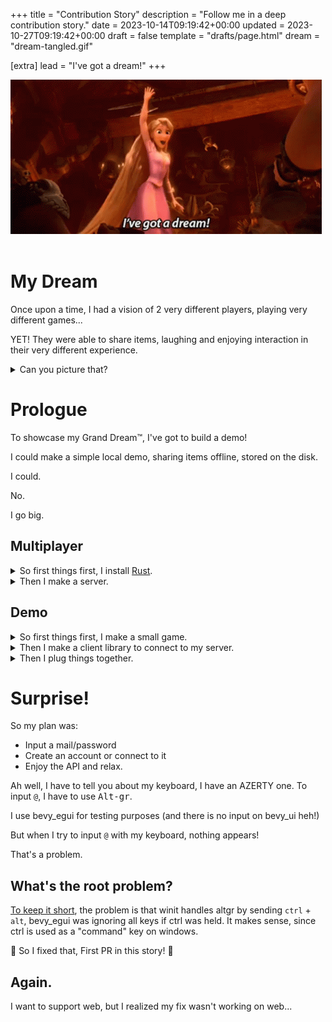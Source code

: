 +++
title = "Contribution Story"
description = "Follow me in a deep contribution story."
date = 2023-10-14T09:19:42+00:00
updated = 2023-10-27T09:19:42+00:00
draft = false
template = "drafts/page.html"
dream = "dream-tangled.gif"

[extra]
lead = "I've got a dream!"
+++

<img src="./dream-tangled.gif" alt="Raiponse singing 'I've got a dream'" />


<br />
<br />

# My Dream

Once upon a time, I had a vision of 2 very different players, playing very different games...

YET! They were able to share items, laughing and enjoying interaction in their very different experience.

<details><summary>Can you picture that?</summary>

If not, you can imagine a grandmother winning candies in her favorite match3 game,
sending sweat powerups to her grandchild playing his favorite action game.

Very different games, but very real impact! "Thanks Grandma!"

</details>

# Prologue

To showcase my Grand Dream™️, I've got to build a demo!

I could make a simple local demo, sharing items offline, stored on the disk.

I could.

No.

I go big.

## Multiplayer

<details><summary>So first things first, I install <a href=https://www.rust-lang.org>Rust</a>.</summary>
<img src="./too-easy.jpg" alt="a guy smiling, a text writing 'too easy'." />
</details>

<details><summary>Then I make a server.</summary>
<img src="./draw-the-rest-of-the-fucking-owl.jpg" alt="meme: draw circles, then draw an owl." />
</details>

## Demo

<details><summary>So first things first, I make a small game.</summary>
<img src="./too-easy.jpg" alt="a guy smiling, a text writing 'too easy'." />
</details>
<details><summary>Then I make a client library to connect to my server.</summary>
<img src="./coyote-run.jpg" alt="a cartoon coyote, preparing to run." />
</details>
<details><summary>Then I plug things together.</summary>
<img src="./coyote-wall.jpg" alt="a cartoon coyote, hitting a wall hard." />
</details>

# Surprise!

So my plan was:
- Input a mail/password
- Create an account or connect to it
- Enjoy the API and relax.

Ah well, I have to tell you about my keyboard, I have an AZERTY one. To input `@`, I have to use <kbd>Alt-gr</kbd>.

I use bevy_egui for testing purposes (and there is no input on bevy_ui heh!)

But when I try to input `@` with my keyboard, nothing appears!

That's a problem.

## What's the root problem?

[To keep it short](https://github.com/mvlabat/bevy_egui/pull/149), the problem is that winit handles altgr by sending `ctrl` + `alt`,
bevy_egui was ignoring all keys if ctrl was held. It makes sense, since ctrl is used as a "command" key on windows.

🎉 So I fixed that, First PR in this story! 🎉

## Again.

I want to support web, but I realized my fix wasn't working on web...
